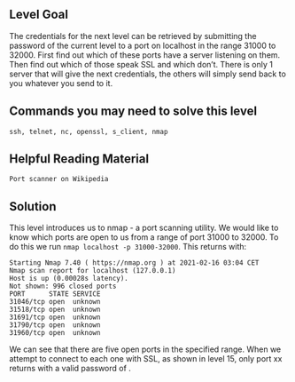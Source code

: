## Level Goal ##

The credentials for the next level can be retrieved by submitting the password of the current level to a port on localhost in the range 31000 to 32000. First find out which of these ports have a server listening on them. Then find out which of those speak SSL and which don’t. There is only 1 server that will give the next credentials, the others will simply send back to you whatever you send to it.

## Commands you may need to solve this level ##

    ssh, telnet, nc, openssl, s_client, nmap
    
## Helpful Reading Material ##

    Port scanner on Wikipedia
    
## Solution ##

This level introduces us to nmap - a port scanning utility. We would like to know which ports are open to us from a range of port 31000 to 32000. To do this we run `nmap localhost -p 31000-32000`. This returns with:

```
Starting Nmap 7.40 ( https://nmap.org ) at 2021-02-16 03:04 CET
Nmap scan report for localhost (127.0.0.1)
Host is up (0.00028s latency).
Not shown: 996 closed ports
PORT      STATE SERVICE
31046/tcp open  unknown
31518/tcp open  unknown
31691/tcp open  unknown
31790/tcp open  unknown
31960/tcp open  unknown
```

We can see that there are five open ports in the specified range. When we attempt to connect to each one with SSL, as shown in level 15, only port xx returns with a valid password of .

